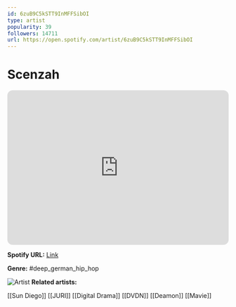 ```yaml
---
id: 6zuB9C5kSTT9InMFFSibOI
type: artist
popularity: 39
followers: 14711
url: https://open.spotify.com/artist/6zuB9C5kSTT9InMFFSibOI
---
```

# Scenzah

<iframe style="border-radius:12px" src="https://open.spotify.com/embed/artist/6zuB9C5kSTT9InMFFSibOI" width="100%" height="352" frameBorder="0" allowfullscreen="" allow="autoplay; clipboard-write; encrypted-media; fullscreen; picture-in-picture" loading="lazy"></iframe>

**Spotify URL:** [Link](https://open.spotify.com/artist/6zuB9C5kSTT9InMFFSibOI)

**Genre:**  #deep_german_hip_hop

![Artist](https://i.scdn.co/image/ab67616d0000b2734b1c329073cc56e1108fa69f)
**Related artists:**

[[Sun Diego]]
[[JURI]]
[[Digital Drama]]
[[DVDN]]
[[Deamon]]
[[Mavie]]
